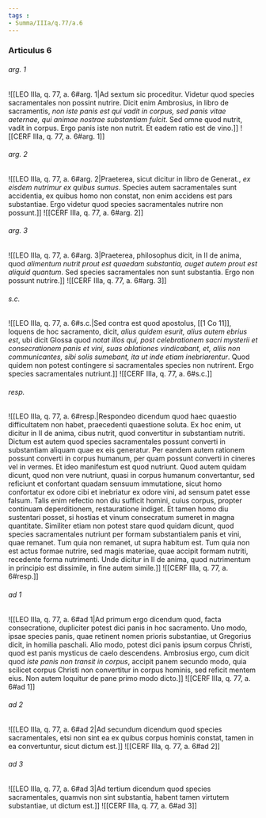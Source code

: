 ```yaml
---
tags : 
- Summa/IIIa/q.77/a.6
---
```


### Articulus 6

###### arg. 1
![[LEO IIIa, q. 77, a. 6#arg. 1|Ad sextum sic proceditur. Videtur quod species sacramentales non possint nutrire. Dicit enim Ambrosius, in libro de sacramentis, *non iste panis est qui vadit in corpus, sed panis vitae aeternae, qui animae nostrae substantiam fulcit*. Sed omne quod nutrit, vadit in corpus. Ergo panis iste non nutrit. Et eadem ratio est de vino.]]
![[CERF IIIa, q. 77, a. 6#arg. 1]]

###### arg. 2
![[LEO IIIa, q. 77, a. 6#arg. 2|Praeterea, sicut dicitur in libro de Generat., *ex eisdem nutrimur ex quibus sumus*. Species autem sacramentales sunt accidentia, ex quibus homo non constat, non enim accidens est pars substantiae. Ergo videtur quod species sacramentales nutrire non possunt.]]
![[CERF IIIa, q. 77, a. 6#arg. 2]]

###### arg. 3
![[LEO IIIa, q. 77, a. 6#arg. 3|Praeterea, philosophus dicit, in II de anima, quod *alimentum nutrit prout est quaedam substantia, auget autem prout est aliquid quantum*. Sed species sacramentales non sunt substantia. Ergo non possunt nutrire.]]
![[CERF IIIa, q. 77, a. 6#arg. 3]]

###### s.c.
![[LEO IIIa, q. 77, a. 6#s.c.|Sed contra est quod apostolus, [[1 Co 11]], loquens de hoc sacramento, dicit, *alius quidem esurit, alius autem ebrius est*, ubi dicit Glossa quod *notat illos qui, post celebrationem sacri mysterii et consecrationem panis et vini, suas oblationes vindicabant, et, aliis non communicantes, sibi solis sumebant, ita ut inde etiam inebriarentur*. Quod quidem non potest contingere si sacramentales species non nutrirent. Ergo species sacramentales nutriunt.]]
![[CERF IIIa, q. 77, a. 6#s.c.]]

###### resp.
![[LEO IIIa, q. 77, a. 6#resp.|Respondeo dicendum quod haec quaestio difficultatem non habet, praecedenti quaestione soluta. Ex hoc enim, ut dicitur in II de anima, cibus nutrit, quod convertitur in substantiam nutriti. Dictum est autem quod species sacramentales possunt converti in substantiam aliquam quae ex eis generatur. Per eandem autem rationem possunt converti in corpus humanum, per quam possunt converti in cineres vel in vermes. Et ideo manifestum est quod nutriunt. Quod autem quidam dicunt, quod non vere nutriunt, quasi in corpus humanum convertantur, sed reficiunt et confortant quadam sensuum immutatione, sicut homo confortatur ex odore cibi et inebriatur ex odore vini, ad sensum patet esse falsum. Talis enim refectio non diu sufficit homini, cuius corpus, propter continuam deperditionem, restauratione indiget. Et tamen homo diu sustentari posset, si hostias et vinum consecratum sumeret in magna quantitate. Similiter etiam non potest stare quod quidam dicunt, quod species sacramentales nutriunt per formam substantialem panis et vini, quae remanet. Tum quia non remanet, ut supra habitum est. Tum quia non est actus formae nutrire, sed magis materiae, quae accipit formam nutriti, recedente forma nutrimenti. Unde dicitur in II de anima, quod nutrimentum in principio est dissimile, in fine autem simile.]]
![[CERF IIIa, q. 77, a. 6#resp.]]

###### ad 1
![[LEO IIIa, q. 77, a. 6#ad 1|Ad primum ergo dicendum quod, facta consecratione, dupliciter potest dici panis in hoc sacramento. Uno modo, ipsae species panis, quae retinent nomen prioris substantiae, ut Gregorius dicit, in homilia paschali. Alio modo, potest dici panis ipsum corpus Christi, quod est panis mysticus de caelo descendens. Ambrosius ergo, cum dicit quod *iste panis non transit in corpus*, accipit panem secundo modo, quia scilicet corpus Christi non convertitur in corpus hominis, sed reficit mentem eius. Non autem loquitur de pane primo modo dicto.]]
![[CERF IIIa, q. 77, a. 6#ad 1]]

###### ad 2
![[LEO IIIa, q. 77, a. 6#ad 2|Ad secundum dicendum quod species sacramentales, etsi non sint ea ex quibus corpus hominis constat, tamen in ea convertuntur, sicut dictum est.]]
![[CERF IIIa, q. 77, a. 6#ad 2]]

###### ad 3
![[LEO IIIa, q. 77, a. 6#ad 3|Ad tertium dicendum quod species sacramentales, quamvis non sint substantia, habent tamen virtutem substantiae, ut dictum est.]]
![[CERF IIIa, q. 77, a. 6#ad 3]]

